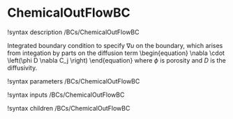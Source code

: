 # ChemicalOutFlowBC

!syntax description /BCs/ChemicalOutFlowBC

Integrated boundary condition to specify $\nabla u$ on the boundary, which arises
from integation by parts on the diffusion term
\begin{equation}
\nabla \cdot \left(\phi D \nabla C_j \right)
\end{equation}
where $\phi$ is porosity and $D$ is the diffusivity.

!syntax parameters /BCs/ChemicalOutFlowBC

!syntax inputs /BCs/ChemicalOutFlowBC

!syntax children /BCs/ChemicalOutFlowBC
